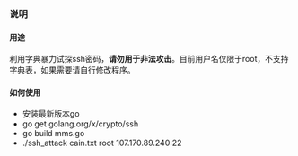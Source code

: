 ### 说明

#### 用途

利用字典暴力试探ssh密码，**请勿用于非法攻击**。目前用户名仅限于root，不支持字典表，如果需要请自行修改程序。

#### 如何使用

 - 安装最新版本go
 - go get golang.org/x/crypto/ssh
 - go build mms.go
 - ./ssh_attack cain.txt root 107.170.89.240:22
